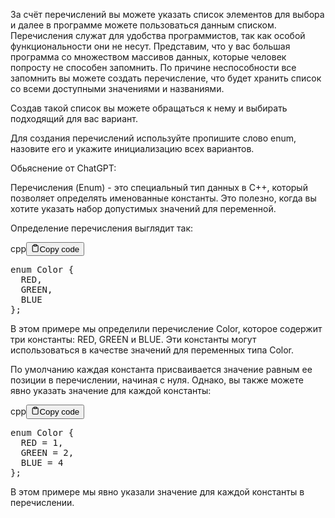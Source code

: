 <p>За счёт перечислений вы можете указать список элементов для выбора и далее в программе можете пользоваться данным списком.
Перечисления служат для удобства программистов, так как особой функциональности они не несут. 
Представим, что у вас большая программа со множеством массивов данных, которые человек попросту не способен запомнить. 
По причине неспособности все запомнить вы можете создать перечисление, что будет хранить список со всеми доступными значениями и названиями.</p>
<p>Создав такой список вы можете обращаться к нему и выбирать подходящий для вас вариант.</p>
<p>Для создания перечислений используйте пропишите слово enum, назовите его и укажите инициализацию всех вариантов.</p>
<p>Обьяснение от ChatGPT:</p>
<p>Перечисления (Enum) - это специальный тип данных в C++, который позволяет определять именованные константы. 
Это полезно, когда вы хотите указать набор допустимых значений для переменной.</p>
<p>Определение перечисления выглядит так:</p>
<div class="code-element"><div class="lang-line"><text>cpp</text><button class="copy-button" onclick="copyCode(this)"><svg stroke="currentColor" fill="none" stroke-width="2" viewBox="0 0 24 24" stroke-linecap="round" stroke-linejoin="round" class="h-4 w-4" height="1em" width="1em" xmlns="http://www.w3.org/2000/svg"><path d="M16 4h2a2 2 0 0 1 2 2v14a2 2 0 0 1-2 2H6a2 2 0 0 1-2-2V6a2 2 0 0 1 2-2h2"></path><rect x="8" y="2" width="8" height="4" rx="1" ry="1"></rect></svg><text>Copy code</text></button></div><div class="code"><div class="highlight"><pre><span></span><span class="k">enum</span><span class="w"> </span><span class="nc">Color</span><span class="w"> </span><span class="p">{</span>
<span class="w">  </span><span class="n">RED</span><span class="p">,</span>
<span class="w">  </span><span class="n">GREEN</span><span class="p">,</span>
<span class="w">  </span><span class="n">BLUE</span>
<span class="p">};</span>
</pre></div></div></div>

<p>В этом примере мы определили перечисление Color, которое содержит три константы: RED, GREEN и BLUE. 
Эти константы могут использоваться в качестве значений для переменных типа Color.</p>
<p>По умолчанию каждая константа присваивается значение равным ее позиции в перечислении, начиная с нуля. 
Однако, вы также можете явно указать значение для каждой константы:</p>
<div class="code-element"><div class="lang-line"><text>cpp</text><button class="copy-button" onclick="copyCode(this)"><svg stroke="currentColor" fill="none" stroke-width="2" viewBox="0 0 24 24" stroke-linecap="round" stroke-linejoin="round" class="h-4 w-4" height="1em" width="1em" xmlns="http://www.w3.org/2000/svg"><path d="M16 4h2a2 2 0 0 1 2 2v14a2 2 0 0 1-2 2H6a2 2 0 0 1-2-2V6a2 2 0 0 1 2-2h2"></path><rect x="8" y="2" width="8" height="4" rx="1" ry="1"></rect></svg><text>Copy code</text></button></div><div class="code"><div class="highlight"><pre><span></span><span class="k">enum</span><span class="w"> </span><span class="nc">Color</span><span class="w"> </span><span class="p">{</span>
<span class="w">  </span><span class="n">RED</span><span class="w"> </span><span class="o">=</span><span class="w"> </span><span class="mi">1</span><span class="p">,</span>
<span class="w">  </span><span class="n">GREEN</span><span class="w"> </span><span class="o">=</span><span class="w"> </span><span class="mi">2</span><span class="p">,</span>
<span class="w">  </span><span class="n">BLUE</span><span class="w"> </span><span class="o">=</span><span class="w"> </span><span class="mi">4</span>
<span class="p">};</span>
</pre></div></div></div>

<p>В этом примере мы явно указали значение для каждой константы в перечислении.</p>
